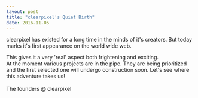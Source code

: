```yaml
---
layout: post
title: "clearpixel's Quiet Birth"
date: 2016-11-05
---
```


clearpixel has existed for a long time in the minds of it's creators. But today marks it's first appearance on the world wide web.

This gives it a very 'real' aspect both frightening and exciting.<br>
At the moment various projects are in the pipe. They are being prioritized and the first selected one will undergo construction soon. Let's see where this adventure takes us!
<br>
<br>
The founders @ clearpixel

